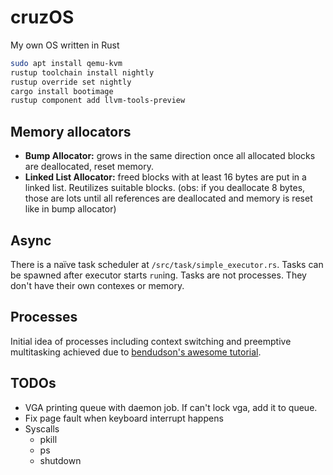 # cruzOS
My own OS written in Rust

```bash
sudo apt install qemu-kvm
rustup toolchain install nightly
rustup override set nightly
cargo install bootimage
rustup component add llvm-tools-preview
```

## Memory allocators
- **Bump Allocator:** grows in the same direction once all allocated blocks are deallocated, reset memory.
- **Linked List Allocator:** freed blocks with at least 16 bytes are put in a linked list. Reutilizes suitable blocks. (obs: if you deallocate 8 bytes, those are lots until all references are deallocated and memory is reset like in bump allocator)

## Async
There is a naïve task scheduler at `/src/task/simple_executor.rs`. Tasks can be spawned after executor starts `run`ing. Tasks are not processes. They don't have their own contexes or memory.

## Processes
Initial idea of processes including context switching and preemptive multitasking achieved due to [bendudson's awesome tutorial](https://github.com/bendudson/EuraliOS/blob/main/doc/journal/01-interrupts-processes.org).


## TODOs
- VGA printing queue with daemon job. If can't lock vga, add it to queue.
- Fix page fault when keyboard interrupt happens
- Syscalls
    - pkill
    - ps
    - shutdown
